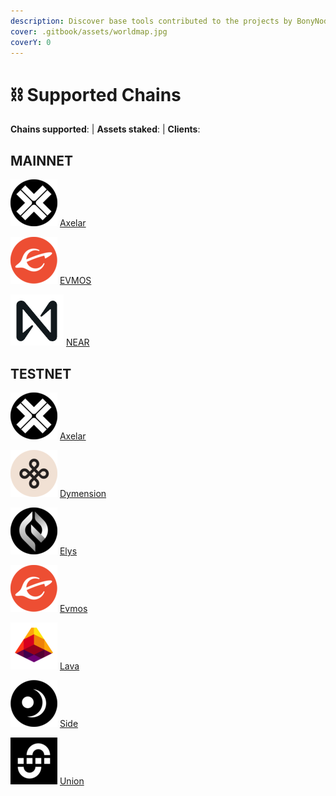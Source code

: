 ```yaml
---
description: Discover base tools contributed to the projects by BonyNode team.
cover: .gitbook/assets/worldmap.jpg
coverY: 0
---
```


# ⛓️ Supported Chains

**Chains supported**:  | **Assets staked**: | **Clients**:

## MAINNET

<img src="images\axelar.png" alt="" data-size="line"> [Axelar](https://services.kjnodes.com/testnet/archway/)

<img src="images\evmos.png" alt="" data-size="line"> [EVMOS](./)

<img src="images\near.png" alt="" data-size="line"> [NEAR](broken-reference/)



## TESTNET

<img src="images\axelar.png" alt="" data-size="line"> [Axelar](broken-reference/)

<img src="images\dymension.png" alt="" data-size="line"> [Dymension](broken-reference/)

<img src="images\elys.png" alt="" data-size="line"> [Elys](broken-reference/)

<img src="images\evmos.png" alt="" data-size="line"> [Evmos](./)

<img src="images\lava.png" alt="" data-size="line"> [Lava](broken-reference/)

<img src="images\side.png" alt="" data-size="line"> [Side](broken-reference/)

<img src="images\union.png" alt="" data-size="line"> [Union](broken-reference/)

